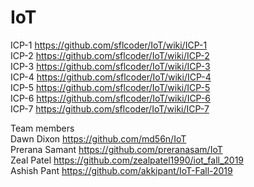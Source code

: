 # IoT
ICP-1 https://github.com/sflcoder/IoT/wiki/ICP-1    
ICP-2 https://github.com/sflcoder/IoT/wiki/ICP-2  
ICP-3 https://github.com/sflcoder/IoT/wiki/ICP-3  
ICP-4 https://github.com/sflcoder/IoT/wiki/ICP-4  
ICP-5 https://github.com/sflcoder/IoT/wiki/ICP-5  
ICP-6 https://github.com/sflcoder/IoT/wiki/ICP-6     
ICP-7 https://github.com/sflcoder/IoT/wiki/ICP-7


Team members    
Dawn Dixon      https://github.com/md56n/IoT  
Prerana Samant  https://github.com/preranasam/IoT   
Zeal Patel      https://github.com/zealpatel1990/iot_fall_2019  
Ashish Pant     https://github.com/akkipant/IoT-Fall-2019

